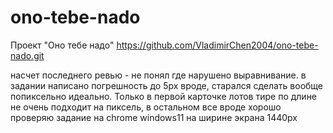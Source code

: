 # ono-tebe-nado
Проект "Оно тебе надо"
https://github.com/VladimirChen2004/ono-tebe-nado.git

насчет последнего ревью - не понял где нарушено выравнивание.
в задании написано погрешность до 5px вроде, старался сделать вообще попиксельно идеально. Только в первой карточке лотов тире по длине не очень подходит на пиксель, в остальном все вроде хорошо
проверяю задание на chrome windows11 на ширине экрана 1440px
